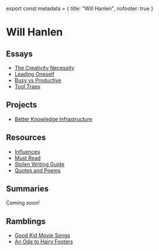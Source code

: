 export const metadata = {
  title: "Will Hanlen",
  nofooter: true
}


# Will Hanlen


## Essays

-   [The Creativity Necessity](essays/the_creativity_necessity)
-   [Leading Oneself](essays/leading_oneself)
-   [Busy vs Productive](essays/busy_vs_productive)
-   [Tool Traps](essays/tool_traps)


## Projects

-   [Better Knowledge Infrastructure](projects/better_knowledge_infrastructure)


## Resources

-   [Influences](resources/influences)
-   [Must Read](resources/must_read)
-   [Stolen Writing Guide](resources/stolen_writing_guide)
-   [Quotes and Poems](resources/quotes_and_poems)


## Summaries

Coming soon!


## Ramblings

-   [Good Kid Movie Songs](ramblings/good_kid_movie_songs)
-   [An Ode to Hairy Footers](ramblings/an_ode_to_hairy_footers)

